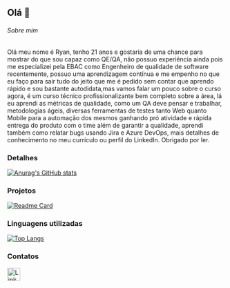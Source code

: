 ## Olá 👋

###### Sobre mim
Olá meu nome é Ryan, tenho 21 anos e gostaria de uma chance para mostrar do que sou capaz como QE/QA, não possuo experiência ainda pois me especializei pela EBAC como Engenheiro de qualidade de software recentemente, possuo uma aprendizagem contínua e me empenho no que eu faço para sair tudo do jeito que me é pedido sem contar que aprendo rápido e sou bastante autodidata,mas vamos falar um pouco sobre o curso agora, é um curso técnico profissionalizante bem completo sobre a área, lá eu aprendi as métricas de qualidade, como um QA deve pensar e trabalhar, metodologias ágeis, diversas ferramentas de testes tanto Web quanto Mobile para a automação dos mesmos ganhando pró atividade e rápida entrega do produto com o time além de garantir a qualidade, aprendi também como relatar bugs usando Jira e Azure DevOps, mais detalhes de conhecimento no meu currículo ou perfil do LinkedIn. Obrigado por ler. 

### Detalhes

[![Anurag's GitHub stats](https://github-readme-stats.vercel.app/api?username=ryanzadin&show_icons=true&theme=dark)](https://github.com/anuraghazra/github-readme-stats)

### Projetos

[![Readme Card](https://github-readme-stats.vercel.app/api/pin/?username=ryanzadin&repo=PactumAPIs.github.io&theme=dark)](https://github.com/anuraghazra/github-readme-stats)

### Linguagens utilizadas

[![Top Langs](https://github-readme-stats.vercel.app/api/top-langs/?username=ryanzadin&layout=compact)](https://github.com/anuraghazra/github-readme-stats)

### Contatos

[<img src='https://img.shields.io/badge/LinkedIn-0077B5?style=for-the-badge&logo=linkedin&logoColor=white' alt='Linkedin' height='30'>](https://www.linkedin.com/in/ryan-moraes-qualidade-de-software/)
